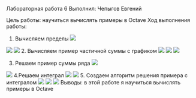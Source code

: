 Лабораторная работа 6
Выполнил: Чепыгов Евгений

Цель работы: научиться вычислять примеры в Octave
Ход выполнения работы:
1. Вычисляем пределы
![](C:\Users\evgen\Desktop\лаб\1.png)

![](C:\Users\evgen\Desktop\лаб\2.png)
![](C:\Users\evgen\Desktop\лаб\3.png)
2. Вычисляем пример частичной суммы с графиком
![](C:\Users\evgen\Desktop\лаб\4.png)
![](C:\Users\evgen\Desktop\лаб\5.png)
![](C:\Users\evgen\Desktop\лаб\6.png)



3. Решаем пример суммы ряда
![](C:\Users\evgen\Desktop\лаб\7.png)

![](C:\Users\evgen\Desktop\лаб\8.png)
4.Решаем интеграл
![](C:\Users\evgen\Desktop\лаб\9.png)
![](C:\Users\evgen\Desktop\лаб\10.png)
5. Создаем алгоритм решения примера с интегралом
![](C:\Users\evgen\Desktop\лаб\11.png)
![](C:\Users\evgen\Desktop\лаб\12.png)
![](C:\Users\evgen\Desktop\лаб\13.png)
Выводы: в этой работе я научиться вычислять примеры в Octave
